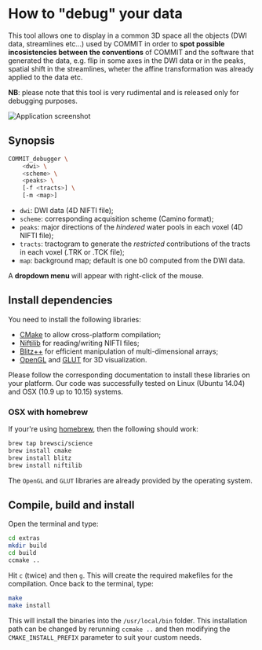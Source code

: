 # How to "debug" your data

This tool allows one to display in a common 3D space all the objects (DWI data, streamlines etc...) used by COMMIT in order to **spot possible incosistencies between the conventions** of COMMIT and the software that generated the data, e.g. flip in some axes in the DWI data or in the peaks, spatial shift in the streamlines, wheter the affine transformation was already applied to the data etc.

**NB**: please note that this tool is very rudimental and is released only for debugging purposes.

![Application screenshot](https://github.com/daducci/COMMIT/blob/master/doc/COMMIT_debugger.jpg)

## Synopsis

```bash
COMMIT_debugger \
    <dwi> \
    <scheme> \
    <peaks> \
    [-f <tracts>] \
    [-m <map>]
```

- `dwi`: DWI data (4D NIFTI file);
- `scheme`: corresponding acquisition scheme (Camino format);
- `peaks`: major directions of the *hindered* water pools in each voxel (4D NIFTI file);
- `tracts`: tractogram to generate the *restricted* contributions of the tracts in each voxel (.TRK or .TCK file);
- `map`: background map; default is one b0 computed from the DWI data.

A **dropdown menu** will appear with right-click of the mouse.

## Install dependencies

You need to install the following libraries:

- [CMake](http://www.cmake.org/) to allow cross-platform compilation;
- [Niftilib](https://sourceforge.net/projects/niftilib/) for reading/writing NIFTI files;
- [Blitz++](http://sourceforge.net/projects/blitz/) for efficient manipulation of multi-dimensional arrays;
- [OpenGL](https://www.opengl.org/) and [GLUT](https://www.opengl.org/resources/libraries/glut/) for 3D visualization.

Please follow the corresponding documentation to install these libraries on your platform. Our code was successfully tested on Linux (Ubuntu 14.04) and OSX (10.9 up to 10.15) systems.

### OSX with homebrew

If your're using [homebrew](https://brew.sh), then the following should work:

```bash
brew tap brewsci/science
brew install cmake
brew install blitz
brew install niftilib
```

The `OpenGL` and `GLUT` libraries are already provided by the operating system.

##  Compile, build and install

Open the terminal and type:

```bash
cd extras
mkdir build
cd build
ccmake ..
```

Hit `c` (twice) and then `g`. This will create the required makefiles for the compilation.
Once back to the terminal, type:

```bash
make
make install
```

This will install the binaries into the `/usr/local/bin` folder. This installation path can be changed by rerunning `ccmake ..` and then modifying the `CMAKE_INSTALL_PREFIX` parameter to suit your custom needs.
